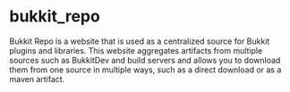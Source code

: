# bukkit_repo

Bukkit Repo is a website that is used as a centralized source for Bukkit plugins and libraries. This website aggregates artifacts from multiple sources such as BukkitDev and build servers and allows you to download them from one source in multiple ways, such as a direct download or as a maven artifact.